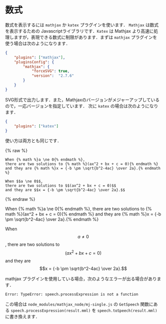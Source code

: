 # 数式

数式を表示するには `mathjax` か `katex` プラグインを使います．
`Mathjax` は数式を表示するための Javascriptライブラリです．`Katex` は Mathjax より高速に処理しますが，表現できる数式に制限があります．まずは `mathjax` プラグインを使う場合は次のようになります．

```json
{
    "plugins": ["mathjax"],
    "pluginsConfig": {
        "mathjax": {
            "forceSVG": true,
            "version":  "2.7.6"
        }
    }
}
```

SVG形式で出力します．また，Mathjaxのバージョンがメジャーアップしているので，一応バージョンを指定しています．
次に `katex` の場合は次のようになります．

```json
{
    "plugins": ["katex"]
}
```

使い方は両方とも同じです．

{% raw %}
```
When {% math %}a \ne 0{% endmath %},
there are two solutions to {% math %}(ax^2 + bx + c = 0){% endmath %}
and they are {% math %}x = {-b \pm \sqrt{b^2-4ac} \over 2a}.{% endmath %}

When $$a \ne 0$$,
there are two solutions to $$(ax^2 + bx + c = 0)$$
and they are $$x = {-b \pm \sqrt{b^2-4ac} \over 2a}.$$
```
{% endraw %}

When {% math %}a \ne 0{% endmath %}, there are two solutions to {% math %}(ax^2 + bx + c = 0){% endmath %} and they are {% math %}x = {-b \pm \sqrt{b^2-4ac} \over 2a}.{% endmath %}

When $$a \ne 0$$, there are two solutions to $$(ax^2 + bx + c = 0)$$ and they are $$x = {-b \pm \sqrt{b^2-4ac} \over 2a}.$$


mathjax プラグインを使用している場合，次のようなエラーが出る場合があります．

    Error: TypeError: speech.processExpression is not a function

この場合は `node_modules/mathjax_node/mj-single.js` の `GetSpeech` 関数にある `speech.processExpression(result.mml)` を `speech.toSpeech(result.mml)` に書き換えます．